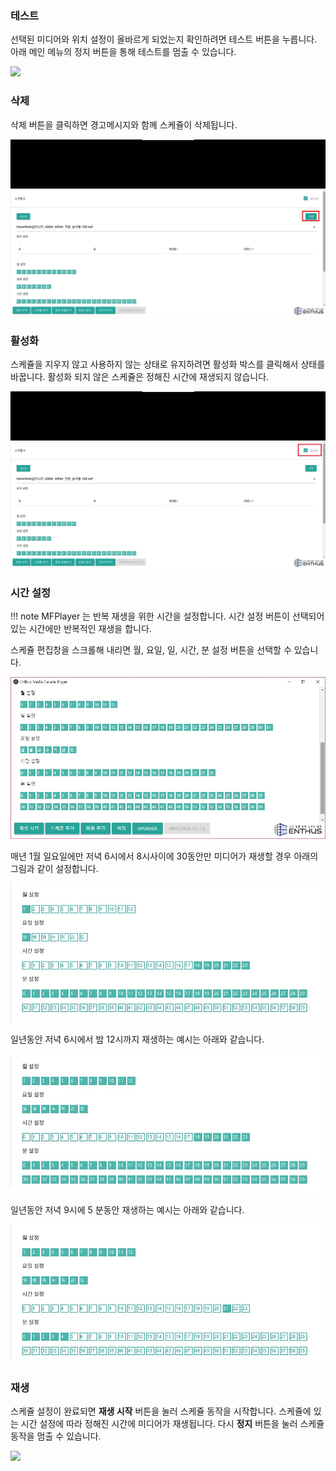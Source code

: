 ### 테스트
선택된 미디어와 위치 설정이 올바르게 되었는지 확인하려면 테스트 버튼을 누릅니다. 아래 메인 메뉴의 정지 버튼을 통해 테스트를 멈출 수 있습니다.

![](img/media_test.jpg)

### 삭제
삭제 버튼을 클릭하면 경고메시지와 함께 스케쥴이 삭제됩니다.

![](img/delete.jpg)

### 활성화
스케쥴을 지우지 않고 사용하지 않는 상태로 유지하려면 활성화 박스를 클릭해서 상태를 바꿉니다. 활성화 되지 않은 스케쥴은 정해진 시간에 재생되지 않습니다.

![](img/enable.jpg)

### 시간 설정

!!! note
    MFPlayer 는 반복 재생을 위한 시간을 설정합니다. 시간 설정 버튼이 선택되어 있는 시간에만 반복적인 재생을 합니다.

스케쥴 편집창을 스크롤해 내리면 월, 요일, 일, 시간, 분 설정 버튼을 선택할 수 있습니다.

![](img/time.jpg)

매년 1월 일요일에만 저녁 6시에서 8시사이에 30동안만 미디어가 재생할 경우 아래의 그림과 같이 설정합니다.

![](img/time1.jpg)

일년동안 저녁 6시에서 밤 12시까지 재생하는 예시는 아래와 같습니다.

![](img/time2.jpg)

일년동안 저녁 9시에 5 분동안 재생하는 예시는 아래와 같습니다.

![](img/time3.jpg)

### 재생
스케쥴 설정이 완료되면 **재생 시작** 버튼을 눌러 스케쥴 동작을 시작합니다. 스케쥴에 있는 시간 설정에 따라 정해진 시간에 미디어가 재생됩니다. 다시 **정지** 버튼을 눌러 스케쥴 동작을 멈출 수 있습니다.

![](img/run_stop.jpg)
